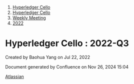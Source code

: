 1. [Hyperledger Cello](index.html)
2. [Hyperledger Cello](Hyperledger-Cello_21659650.html)
3. [Weekly Meeting](Weekly-Meeting_21659700.html)
4. [2022](2022_45350998.html)

# Hyperledger Cello : 2022-Q3

Created by Baohua Yang on Jul 22, 2022

Document generated by Confluence on Nov 26, 2024 15:04

[Atlassian](http://www.atlassian.com/)
